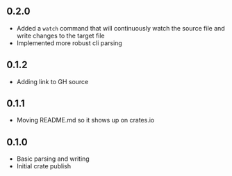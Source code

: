 ## 0.2.0
- Added a `watch` command that will continuously watch the source file and write changes to the target file
- Implemented more robust cli parsing

## 0.1.2
- Adding link to GH source

## 0.1.1
- Moving README.md so it shows up on crates.io 

## 0.1.0
- Basic parsing and writing
- Initial crate publish